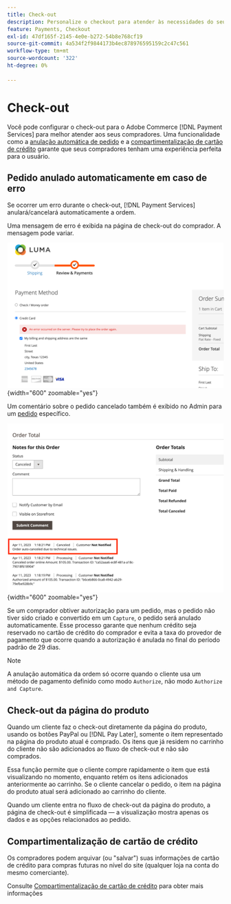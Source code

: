 ```yaml
---
title: Check-out
description: Personalize o checkout para atender às necessidades do seu cliente.
feature: Payments, Checkout
exl-id: 47df165f-2145-4e0e-b272-54b8e768cf19
source-git-commit: 4a534f2f9844173b4ec878976595159c2c47c561
workflow-type: tm+mt
source-wordcount: '322'
ht-degree: 0%

---
```


# Check-out

Você pode configurar o check-out para o Adobe Commerce [!DNL Payment Services] para melhor atender aos seus compradores. Uma funcionalidade como a [anulação automática de pedido](#order-auto-voided-if-error) e a [compartimentalização de cartão de crédito](#credit-card-vaulting) garante que seus compradores tenham uma experiência perfeita para o usuário.

## Pedido anulado automaticamente em caso de erro

Se ocorrer um erro durante o check-out, [!DNL Payment Services] anulará/cancelará automaticamente a ordem.

Uma mensagem de erro é exibida na página de check-out do comprador. A mensagem pode variar.

![Erro ao verificar](assets/user-checkout-error.png "Erro ao fazer check-out"){width="600" zoomable="yes"}

Um comentário sobre o pedido cancelado também é exibido no Admin para um [pedido](https://experienceleague.adobe.com/docs/commerce-admin/stores-sales/order-management/orders/orders.html?lang=en) específico.

![Comentário de pedido cancelado no Administrador para pedido](assets/admin-checkout-error.png "Comentário de pedido cancelado no Administrador para pedido"){width="600" zoomable="yes"}

Se um comprador obtiver autorização para um pedido, mas o pedido não tiver sido criado e convertido em um `Capture`, o pedido será anulado automaticamente. Esse processo garante que nenhum crédito seja reservado no cartão de crédito do comprador e evita a taxa do provedor de pagamento que ocorre quando a autorização é anulada no final do período padrão de 29 dias.

>[!NOTE]
>
>A anulação automática da ordem só ocorre quando o cliente usa um método de pagamento definido como modo `Authorize`, não modo `Authorize and Capture`.

## Check-out da página do produto

Quando um cliente faz o check-out diretamente da página do produto, usando os botões PayPal ou [!DNL Pay Later], somente o item representado na página do produto atual é comprado. Os itens que já residem no carrinho do cliente não são adicionados ao fluxo de check-out e não são comprados.

Essa função permite que o cliente compre rapidamente o item que está visualizando no momento, enquanto retém os itens adicionados anteriormente ao carrinho.
Se o cliente cancelar o pedido, o item na página do produto atual será adicionado ao carrinho do cliente.

Quando um cliente entra no fluxo de check-out da página do produto, a página de check-out é simplificada — a visualização mostra apenas os dados e as opções relacionados ao pedido.

## Compartimentalização de cartão de crédito

Os compradores podem arquivar (ou &quot;salvar&quot;) suas informações de cartão de crédito para compras futuras no nível do site (qualquer loja na conta do mesmo comerciante).

Consulte [Compartimentalização de cartão de crédito](vaulting.md) para obter mais informações
